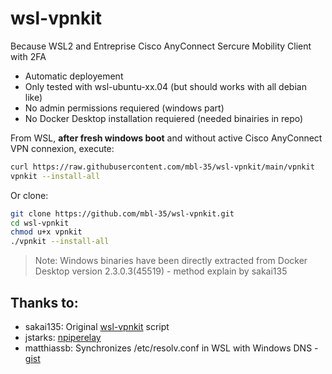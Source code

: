 # wsl-vpnkit

Because WSL2 and Entreprise Cisco AnyConnect Sercure Mobility Client with 2FA

- Automatic deployement
- Only tested with wsl-ubuntu-xx.04 (but should works with all debian like)
- No admin permissions requiered (windows part)
- No Docker Desktop installation requiered (needed binairies in repo)

From WSL, **after fresh windows boot** and without active Cisco AnyConnect VPN connexion, execute:
```bash
curl https://raw.githubusercontent.com/mbl-35/wsl-vpnkit/main/vpnkit
vpnkit --install-all
```

Or clone:

```bash
git clone https://github.com/mbl-35/wsl-vpnkit.git
cd wsl-vpnkit
chmod u+x vpnkit
./vpnkit --install-all
```

> Note: Windows binaries have been directly extracted from Docker Desktop version 2.3.0.3(45519) - method explain by sakai135

## Thanks to:

- sakai135: Original [wsl-vpnkit](https://github.com/sakai135/wsl-vpnkit) script
- jstarks: [npiperelay](https://github.com/jstarks/npiperelay)
- matthiassb: Synchronizes /etc/resolv.conf in WSL with Windows DNS - [gist](https://gist.github.com/matthiassb/9c8162d2564777a70e3ae3cbee7d2e95)
